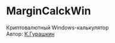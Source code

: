 ﻿# MarginCalckWin
Криптовалютный Windows-калькулятор</br>
 Автор: [К.Гурашкин](<https://github.com/CrockoMan>)
